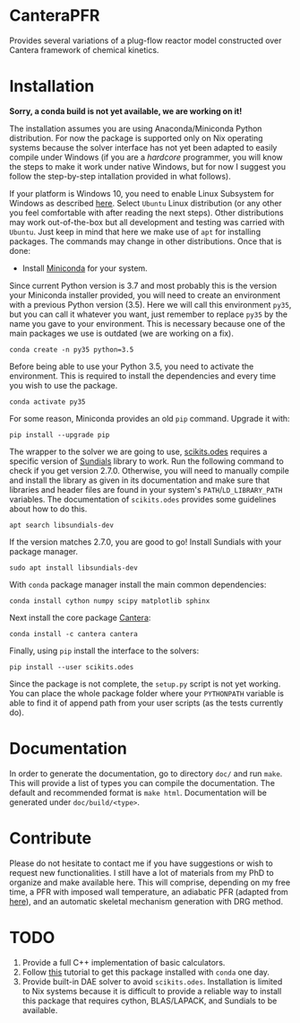 # CanteraPFR

Provides several variations of a plug-flow reactor model constructed over
Cantera framework of chemical kinetics.

# Installation

**Sorry, a conda build is not yet available, we are working on it!**

The installation assumes you are using Anaconda/Miniconda Python distribution.
For now the package is supported only on Nix operating systems because the
solver interface has not yet been adapted to easily compile under Windows (if
you are a *hardcore* programmer, you will know the steps to make it work under
native Windows, but for now I suggest you follow the step-by-step intallation
provided in what follows).

If your platform is Windows 10, you need to enable Linux Subsystem for Windows
as described [here](https://docs.microsoft.com/en-us/windows/wsl/install-win10).
Select `Ubuntu` Linux distribution (or any other you feel comfortable with after
reading the next steps). Other distributions may work out-of-the-box but all
development and testing was carried with `Ubuntu`. Just keep in mind that here
we make use of `apt` for installing packages. The commands may change in other
distributions. Once that is done:

- Install [Miniconda](https://conda.io/miniconda.html) for your system.

Since current Python version is 3.7 and most probably this is the version your
Miniconda installer provided, you will need to create an environment with a
previous Python version (3.5). Here we will call this environment `py35`, but
you can call it whatever you want, just remember to replace `py35` by the name
you gave to your environment. This is necessary because one of the main packages
we use is outdated (we are working on a fix).

```
conda create -n py35 python=3.5
```

Before being able to use your Python 3.5, you need to activate the environment.
This is required to install the dependencies and every time you wish to use the
package.

```
conda activate py35
```

For some reason, Miniconda provides an old `pip` command. Upgrade it with:

```
pip install --upgrade pip
```

The wrapper to the solver we are going to use,
[scikits.odes](https://scikits-odes.readthedocs.io/en/latest/) requires a
specific version of [Sundials](https://computation.llnl.gov/projects/sundials)
library to work. Run the following command to check if you get version 2.7.0.
Otherwise, you will need to manually compile and install the library as given
in its documentation and make sure that libraries and header files are found
in your system's `PATH`/`LD_LIBRARY_PATH` variables. The documentation of
`scikits.odes` provides some guidelines about how to do this.

```
apt search libsundials-dev
```

If the version matches 2.7.0, you are good to go! Install Sundials with your
package manager.

```
sudo apt install libsundials-dev
```

With `conda` package manager install the main common dependencies:

```
conda install cython numpy scipy matplotlib sphinx
```

Next install the core package [Cantera](https://cantera.org/):

```
conda install -c cantera cantera
```

Finally, using `pip` install the interface to the solvers:

```
pip install --user scikits.odes
```

Since the package is not complete, the `setup.py` script is not yet working.
You can place the whole package folder where your `PYTHONPATH` variable is able
to find it of append path from your user scripts (as the tests currently do).

# Documentation

In order to generate the documentation, go to directory `doc/` and run `make`.
This will provide a list of types you can compile the documentation. The default
and recommended format is `make html`. Documentation will be generated under
`doc/build/<type>`.

# Contribute

Please do not hesitate to contact me if you have suggestions or wish to request
new functionalities. I still have a lot of materials from my PhD to organize
and make available here. This will comprise, depending on my free time, a PFR
with imposed wall temperature, an adiabatic PFR (adapted from [here](https://github.com/Cantera/cantera-jupyter/blob/master/reactors/1D_pfr_surfchem.ipynb)), and an automatic
skeletal mechanism generation with DRG method.

# TODO

1. Provide a full C++ implementation of basic calculators.
1. Follow [this](https://conda.io/docs/user-guide/tutorials/build-pkgs.html)
tutorial to get this package installed with `conda` one day.
1. Provide built-in DAE solver to avoid `scikits.odes`. Installation is limited
to Nix systems because it is difficult to provide a reliable way to install this
package that requires cython, BLAS/LAPACK, and Sundials to be available.
